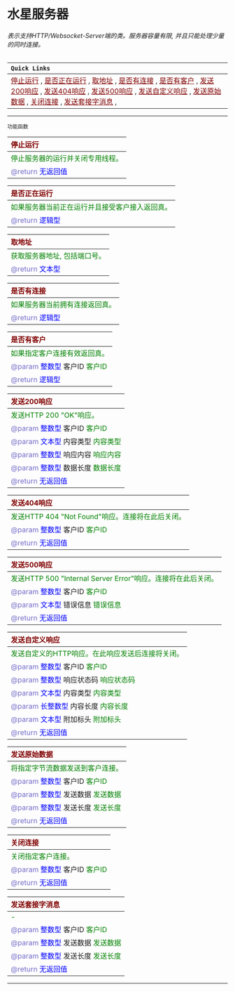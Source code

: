 # 水星服务器
###### 表示支持HTTP/Websocket-Server端的类。服务器容量有限, 并且只能处理少量的同时连接。

| `Quick Links` |
|:----|
|<a href="#Shutdown"  style="color:rgb(128,0,0)">停止运行</a> , <a href="#IsRunning"  style="color:rgb(128,0,0)">是否正在运行</a> , <a href="#GetAddress"  style="color:rgb(128,0,0)">取地址</a> , <a href="#HasConnection"  style="color:rgb(128,0,0)">是否有连接</a> , <a href="#IsValidConnection"  style="color:rgb(128,0,0)">是否有客户</a> , <a href="#SendHttp200Response"  style="color:rgb(128,0,0)">发送200响应</a> , <a href="#SendHttp404Response"  style="color:rgb(128,0,0)">发送404响应</a> , <a href="#SendHttp500Response"  style="color:rgb(128,0,0)">发送500响应</a> , <a href="#SendHttpResponse"  style="color:rgb(128,0,0)">发送自定义响应</a> , <a href="#SendRawData"  style="color:rgb(128,0,0)">发送原始数据</a> , <a href="#CloseConnection"  style="color:rgb(128,0,0)">关闭连接</a> , <a href="#SendWebSocketMessage"  style="color:rgb(128,0,0)">发送套接字消息</a> , |

---------------------
 `功能函数` <br/>

| <span style="color:rgb(128,0,0)" id="Shutdown">停止运行</span> |
|:----|
| <span style="color:rgb(0,128,0)">停止服务器的运行并关闭专用线程。<span> |
| <span style="color: rgb(117, 110, 200)">@return </span> <span style ="color: blue">无返回值</span> |


| <span style="color:rgb(128,0,0)" id="IsRunning">是否正在运行</span> |
|:----|
| <span style="color:rgb(0,128,0)">如果服务器当前正在运行并且接受客户接入返回真。<span> |
| <span style="color: rgb(117, 110, 200)">@return </span> <span style ="color: blue">逻辑型</span> |


| <span style="color:rgb(128,0,0)" id="GetAddress">取地址</span> |
|:----|
| <span style="color:rgb(0,128,0)">获取服务器地址, 包括端口号。<span> |
| <span style="color: rgb(117, 110, 200)">@return </span> <span style ="color: blue">文本型</span> |


| <span style="color:rgb(128,0,0)" id="HasConnection">是否有连接</span> |
|:----|
| <span style="color:rgb(0,128,0)">如果服务器当前拥有连接返回真。<span> |
| <span style="color: rgb(117, 110, 200)">@return </span> <span style ="color: blue">逻辑型</span> |


| <span style="color:rgb(128,0,0)" id="IsValidConnection">是否有客户</span> |
|:----|
| <span style="color:rgb(0,128,0)">如果指定客户连接有效返回真。<span> |
| <span style="color: rgb(117, 110, 200)">@param</span> <span style ="color: blue">整数型</span> 客户ID <span style="color: rgb(0, 128, 0)">客户ID</span> | 
| <span style="color: rgb(117, 110, 200)">@return </span> <span style ="color: blue">逻辑型</span> |


| <span style="color:rgb(128,0,0)" id="SendHttp200Response">发送200响应</span> |
|:----|
| <span style="color:rgb(0,128,0)">发送HTTP 200 \"OK\"响应。<span> |
| <span style="color: rgb(117, 110, 200)">@param</span> <span style ="color: blue">整数型</span> 客户ID <span style="color: rgb(0, 128, 0)">客户ID</span> | 
| <span style="color: rgb(117, 110, 200)">@param</span> <span style ="color: blue">文本型</span> 内容类型 <span style="color: rgb(0, 128, 0)">内容类型</span> | 
| <span style="color: rgb(117, 110, 200)">@param</span> <span style ="color: blue">整数型</span> 响应内容 <span style="color: rgb(0, 128, 0)">响应内容</span> | 
| <span style="color: rgb(117, 110, 200)">@param</span> <span style ="color: blue">整数型</span> 数据长度 <span style="color: rgb(0, 128, 0)">数据长度</span> | 
| <span style="color: rgb(117, 110, 200)">@return </span> <span style ="color: blue">无返回值</span> |


| <span style="color:rgb(128,0,0)" id="SendHttp404Response">发送404响应</span> |
|:----|
| <span style="color:rgb(0,128,0)">发送HTTP 404 \"Not Found\"响应。连接将在此后关闭。<span> |
| <span style="color: rgb(117, 110, 200)">@param</span> <span style ="color: blue">整数型</span> 客户ID <span style="color: rgb(0, 128, 0)">客户ID</span> | 
| <span style="color: rgb(117, 110, 200)">@return </span> <span style ="color: blue">无返回值</span> |


| <span style="color:rgb(128,0,0)" id="SendHttp500Response">发送500响应</span> |
|:----|
| <span style="color:rgb(0,128,0)">发送HTTP 500 \"Internal Server Error\"响应。连接将在此后关闭。<span> |
| <span style="color: rgb(117, 110, 200)">@param</span> <span style ="color: blue">整数型</span> 客户ID <span style="color: rgb(0, 128, 0)">客户ID</span> | 
| <span style="color: rgb(117, 110, 200)">@param</span> <span style ="color: blue">文本型</span> 错误信息 <span style="color: rgb(0, 128, 0)">错误信息</span> | 
| <span style="color: rgb(117, 110, 200)">@return </span> <span style ="color: blue">无返回值</span> |


| <span style="color:rgb(128,0,0)" id="SendHttpResponse">发送自定义响应</span> |
|:----|
| <span style="color:rgb(0,128,0)">发送自定义的HTTP响应。在此响应发送后连接将关闭。<span> |
| <span style="color: rgb(117, 110, 200)">@param</span> <span style ="color: blue">整数型</span> 客户ID <span style="color: rgb(0, 128, 0)">客户ID</span> | 
| <span style="color: rgb(117, 110, 200)">@param</span> <span style ="color: blue">整数型</span> 响应状态码 <span style="color: rgb(0, 128, 0)">响应状态码</span> | 
| <span style="color: rgb(117, 110, 200)">@param</span> <span style ="color: blue">文本型</span> 内容类型 <span style="color: rgb(0, 128, 0)">内容类型</span> | 
| <span style="color: rgb(117, 110, 200)">@param</span> <span style ="color: blue">长整数型</span> 内容长度 <span style="color: rgb(0, 128, 0)">内容长度</span> | 
| <span style="color: rgb(117, 110, 200)">@param</span> <span style ="color: blue">文本型</span> 附加标头 <span style="color: rgb(0, 128, 0)">附加标头</span> | 
| <span style="color: rgb(117, 110, 200)">@return </span> <span style ="color: blue">无返回值</span> |


| <span style="color:rgb(128,0,0)" id="SendRawData">发送原始数据</span> |
|:----|
| <span style="color:rgb(0,128,0)">将指定字节流数据发送到客户连接。<span> |
| <span style="color: rgb(117, 110, 200)">@param</span> <span style ="color: blue">整数型</span> 客户ID <span style="color: rgb(0, 128, 0)">客户ID</span> | 
| <span style="color: rgb(117, 110, 200)">@param</span> <span style ="color: blue">整数型</span> 发送数据 <span style="color: rgb(0, 128, 0)">发送数据</span> | 
| <span style="color: rgb(117, 110, 200)">@param</span> <span style ="color: blue">整数型</span> 发送长度 <span style="color: rgb(0, 128, 0)">发送长度</span> | 
| <span style="color: rgb(117, 110, 200)">@return </span> <span style ="color: blue">无返回值</span> |


| <span style="color:rgb(128,0,0)" id="CloseConnection">关闭连接</span> |
|:----|
| <span style="color:rgb(0,128,0)">关闭指定客户连接。<span> |
| <span style="color: rgb(117, 110, 200)">@param</span> <span style ="color: blue">整数型</span> 客户ID <span style="color: rgb(0, 128, 0)">客户ID</span> | 
| <span style="color: rgb(117, 110, 200)">@return </span> <span style ="color: blue">无返回值</span> |


| <span style="color:rgb(128,0,0)" id="SendWebSocketMessage">发送套接字消息</span> |
|:----|
| <span style="color:rgb(0,128,0)">-<span> |
| <span style="color: rgb(117, 110, 200)">@param</span> <span style ="color: blue">整数型</span> 客户ID <span style="color: rgb(0, 128, 0)">客户ID</span> | 
| <span style="color: rgb(117, 110, 200)">@param</span> <span style ="color: blue">整数型</span> 发送数据 <span style="color: rgb(0, 128, 0)">发送数据</span> | 
| <span style="color: rgb(117, 110, 200)">@param</span> <span style ="color: blue">整数型</span> 发送长度 <span style="color: rgb(0, 128, 0)">发送长度</span> | 
| <span style="color: rgb(117, 110, 200)">@return </span> <span style ="color: blue">无返回值</span> |


----------------------

<link rel="stylesheet" href="../gitalk.min.css">
<script src="../gitalk.min.js"></script>
<div id="gitalk-container"></div>
<script>
    var gitalk = new Gitalk({
        clientID: 'd17d49be2e680b77a84d',
        clientSecret:'9364cb456dda6401cb71d65092489e75c9f11872',
        repo: 'ecef_comment',
        owner: 'kirino17',
        admin: ['kirino17'],
        id: location.pathname
    });
    gitalk.render('gitalk-container');
</script>
